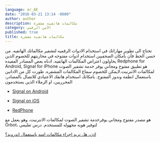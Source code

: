 ```yaml
---
language: ar_AE
date: "2016-03-21 13:14 -0600"
author: author
description: مكالمات هاتفية مشفرة
category: الأمن الرقمي
published: true
title: مكالمات هاتفية مشفرة
---
```



تحتاج الى تطوير مهاراتك في استخدام اﻻدوات الرقميه لتشفير مكالماتك الهاتفيه. من حسن الحظ فأن بأمكان الصحفيين استخدام ادوات مفتوحه في محاربتهم للخصوم الذين يحاولون اعتراض المكالمات الهاتفيه.
ادناه بعض المصادر المفيده 
Redphone for Android, Signal for iPhone
هو تطبيق مفتوح ومجاني يوفر خدمة تشفير الصوت لمكالمات اﻻنترنيت.ﻻيمكن للخصوم سماع المكالمات المشفره. طورت كل من اﻻداتين باستعمال انظمة  وندوز المفتوح. بامكانك استخدام هاتفك اﻻعتيادي للاتصال بالمصادر، المحرريين، او الزملاء الذين يستخدمون 

- [Signal on Android](http://bit.ly/23u9mVm)

- [Signal on iOS](http://bit.ly/1PTt3MB)


- [RedPhone](http://bit.ly/1WOrswJ)

هو مصدر مفتوح ومجاني يوفرخدمة تشفير الصوت لمكالمات اﻻنترنيت، وهو يعمل مع Orbot، لتوفير هويه مجهوله للمستخدم.
درس تعليمي

[اذن، هل تريد اجراء مكالمات امنه باستعمال اندرويد؟](http://bit.ly/1ZTy39i)
